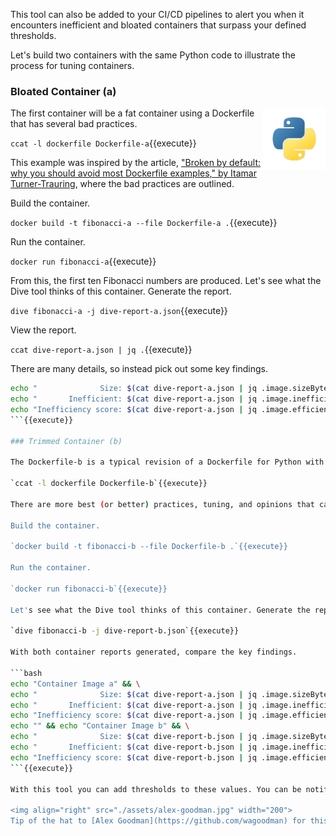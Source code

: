 This tool can also be added to your CI/CD pipelines to alert you when it encounters inefficient and bloated containers that surpass your defined thresholds.

Let's build two containers with the same Python code to illustrate the process for tuning containers.

### Bloated Container (a)

<img align="right" src="./assets/python.png" width="100">
The first container will be a fat container using a Dockerfile that has several bad practices.

`ccat -l dockerfile Dockerfile-a`{{execute}}

This example was inspired by the article, ["Broken by default: why you should avoid most Dockerfile examples," by Itamar Turner-Trauring](https://pythonspeed.com/articles/dockerizing-python-is-hard/), where the bad practices are outlined.

Build the container.

`docker build -t fibonacci-a --file Dockerfile-a .`{{execute}}

Run the container.

`docker run fibonacci-a`{{execute}}

From this, the first ten Fibonacci numbers are produced. Let's see what the Dive tool thinks of this container. Generate the report.

`dive fibonacci-a -j dive-report-a.json`{{execute}}

View the report.

`ccat dive-report-a.json | jq .`{{execute}}

There are many details, so instead pick out some key findings.

```bash
echo "              Size: $(cat dive-report-a.json | jq .image.sizeBytes) bytes" && \
echo "       Inefficient: $(cat dive-report-a.json | jq .image.inefficientBytes) bytes" && \
echo "Inefficiency score: $(cat dive-report-a.json | jq .image.efficiencyScore)"
```{{execute}}

### Trimmed Container (b)

The Dockerfile-b is a typical revision of a Dockerfile for Python with several best practices applied.

`ccat -l dockerfile Dockerfile-b`{{execute}}

There are more best (or better) practices, tuning, and opinions that can be applied, but let's start with this.

Build the container.

`docker build -t fibonacci-b --file Dockerfile-b .`{{execute}}

Run the container.

`docker run fibonacci-b`{{execute}}

Let's see what the Dive tool thinks of this container. Generate the report.

`dive fibonacci-b -j dive-report-b.json`{{execute}}

With both container reports generated, compare the key findings.

```bash
echo "Container Image a" && \
echo "              Size: $(cat dive-report-a.json | jq .image.sizeBytes) bytes" && \
echo "       Inefficient: $(cat dive-report-a.json | jq .image.inefficientBytes) bytes" && \
echo "Inefficiency score: $(cat dive-report-a.json | jq .image.efficiencyScore)" && \
echo "" && echo "Container Image b" && \
echo "              Size: $(cat dive-report-b.json | jq .image.sizeBytes) bytes" && \
echo "       Inefficient: $(cat dive-report-b.json | jq .image.inefficientBytes) bytes" && \
echo "Inefficiency score: $(cat dive-report-b.json | jq .image.efficiencyScore)"
```{{execute}}

With this tool you can add thresholds to these values. You can be notified or force your pipeline to stop when newly built containers exceed your acceptable limits. This in turn can save you money by not wasting cloud resources (CPU, memory, and I/O) when your containers scale across your cluster. Documentation on [Dive's CI Integration is found here](https://github.com/wagoodman/dive#ci-integration).

<img align="right" src="./assets/alex-goodman.jpg" width="200">
Tip of the hat to [Alex Goodman](https://github.com/wagoodman) for this community contribution.
